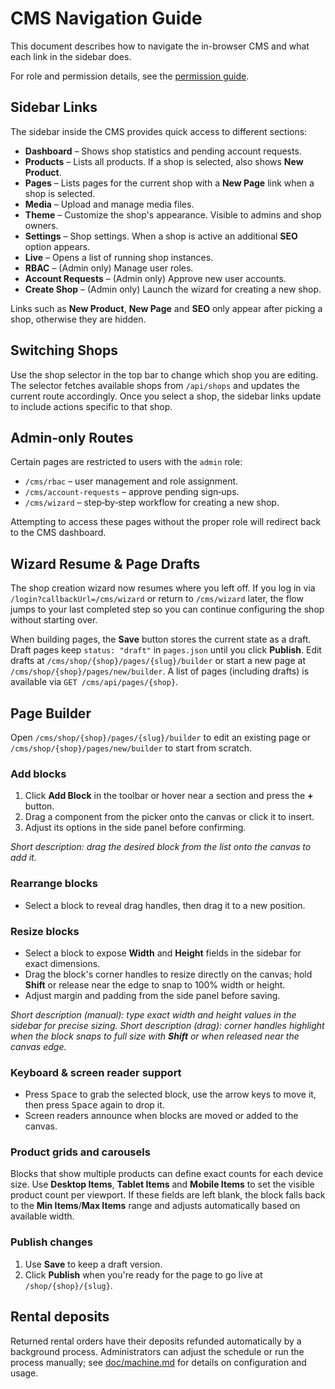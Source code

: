 # CMS Navigation Guide

This document describes how to navigate the in-browser CMS and what each link in the sidebar does.

For role and permission details, see the [permission guide](./permissions.md).

## Sidebar Links

The sidebar inside the CMS provides quick access to different sections:

- **Dashboard** – Shows shop statistics and pending account requests.
- **Products** – Lists all products. If a shop is selected, also shows **New Product**.
- **Pages** – Lists pages for the current shop with a **New Page** link when a shop is selected.
- **Media** – Upload and manage media files.
- **Theme** – Customize the shop's appearance. Visible to admins and shop owners.
- **Settings** – Shop settings. When a shop is active an additional **SEO** option appears.
- **Live** – Opens a list of running shop instances.
- **RBAC** – (Admin only) Manage user roles.
- **Account Requests** – (Admin only) Approve new user accounts.
- **Create Shop** – (Admin only) Launch the wizard for creating a new shop.

Links such as **New Product**, **New Page** and **SEO** only appear after picking a shop, otherwise they are hidden.

## Switching Shops

Use the shop selector in the top bar to change which shop you are editing. The selector fetches available shops from `/api/shops` and updates the current route accordingly. Once you select a shop, the sidebar links update to include actions specific to that shop.

## Admin‑only Routes

Certain pages are restricted to users with the `admin` role:

- `/cms/rbac` – user management and role assignment.
- `/cms/account-requests` – approve pending sign‑ups.
- `/cms/wizard` – step‑by‑step workflow for creating a new shop.

Attempting to access these pages without the proper role will redirect back to the CMS dashboard.

## Wizard Resume & Page Drafts

The shop creation wizard now resumes where you left off. If you log in via
`/login?callbackUrl=/cms/wizard` or return to `/cms/wizard` later, the flow jumps
to your last completed step so you can continue configuring the shop without
starting over.

When building pages, the **Save** button stores the current state as a draft.
Draft pages keep `status: "draft"` in `pages.json` until you click **Publish**.
Edit drafts at `/cms/shop/{shop}/pages/{slug}/builder` or start a new page at
`/cms/shop/{shop}/pages/new/builder`. A list of pages (including drafts) is
available via `GET /cms/api/pages/{shop}`.

## Page Builder

Open `/cms/shop/{shop}/pages/{slug}/builder` to edit an existing page or
`/cms/shop/{shop}/pages/new/builder` to start from scratch.

### Add blocks

1. Click **Add Block** in the toolbar or hover near a section and press the **+**
   button.
2. Drag a component from the picker onto the canvas or click it to insert.
3. Adjust its options in the side panel before confirming.

_Short description: drag the desired block from the list onto the canvas to add it._

### Rearrange blocks

- Select a block to reveal drag handles, then drag it to a new position.

### Resize blocks

- Select a block to expose **Width** and **Height** fields in the sidebar for exact dimensions.
- Drag the block's corner handles to resize directly on the canvas; hold **Shift** or release near the edge to snap to 100% width or height.
- Adjust margin and padding from the side panel before saving.

_Short description (manual): type exact width and height values in the sidebar for precise sizing._
_Short description (drag): corner handles highlight when the block snaps to full size with **Shift** or when released near the canvas edge._

### Keyboard & screen reader support

- Press <kbd>Space</kbd> to grab the selected block, use the arrow keys to move
  it, then press <kbd>Space</kbd> again to drop it.
- Screen readers announce when blocks are moved or added to the canvas.

### Product grids and carousels

Blocks that show multiple products can define exact counts for each device
size. Use **Desktop Items**, **Tablet Items** and **Mobile Items** to set the
visible product count per viewport. If these fields are left blank, the block
falls back to the **Min Items**/**Max Items** range and adjusts automatically
based on available width.

### Publish changes

1. Use **Save** to keep a draft version.
2. Click **Publish** when you're ready for the page to go live at
   `/shop/{shop}/{slug}`.

## Rental deposits

Returned rental orders have their deposits refunded automatically by a background process. Administrators can adjust the schedule or run the process manually; see [doc/machine.md](./machine.md#deposit-release-service) for details on configuration and usage.
